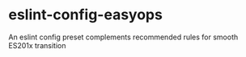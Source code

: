 # eslint-config-easyops
An eslint config preset complements recommended rules for smooth ES201x transition
